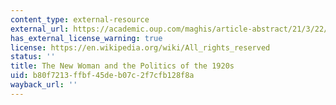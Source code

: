 ```yaml
---
content_type: external-resource
external_url: https://academic.oup.com/maghis/article-abstract/21/3/22/966222
has_external_license_warning: true
license: https://en.wikipedia.org/wiki/All_rights_reserved
status: ''
title: The New Woman and the Politics of the 1920s
uid: b80f7213-ffbf-45de-b07c-2f7cfb128f8a
wayback_url: ''
---
```

